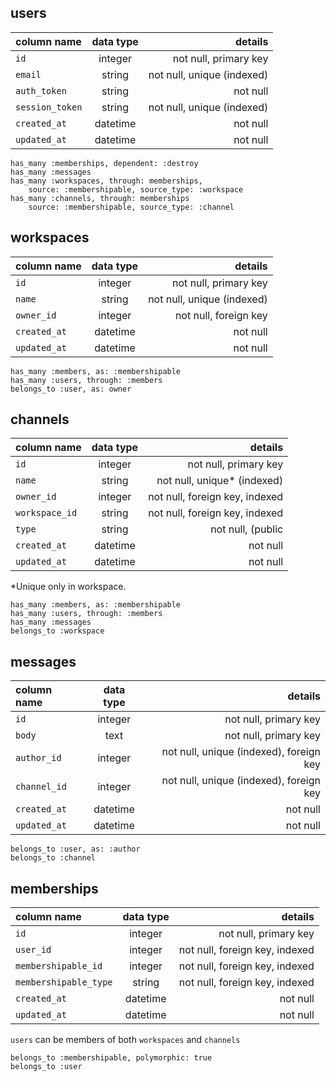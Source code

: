 ## users

<b> column name | data type | details </b>
:--|:-:|--:
`id` | integer | not null, primary key
`email` | string | not null, unique (indexed)
`auth_token` | string | not null
`session_token` | string | not null, unique (indexed)
`created_at` | datetime | not null
`updated_at` | datetime | not null

	has_many :memberships, dependent: :destroy
	has_many :messages
	has_many :workspaces, through: memberships,
		source: :membershipable, source_type: :workspace
	has_many :channels, through: memberships
		source: :membershipable, source_type: :channel

## workspaces

<b> column name | data type | details </b>
:--|:-:|--:
`id` | integer | not null, primary key
`name` | string | not null, unique (indexed)
`owner_id` | integer | not null, foreign key
`created_at` | datetime | not null
`updated_at` | datetime | not null

	has_many :members, as: :membershipable
	has_many :users, through: :members
	belongs_to :user, as: owner

## channels

<b> column name | data type | details </b>
:--|:-:|--:
`id` | integer | not null, primary key
`name` | string | not null, unique* (indexed)
`owner_id` | integer | not null, foreign key, indexed
`workspace_id` | string | not null, foreign key, indexed
`type` | string | not null, (public|private|direct)
`created_at` | datetime | not null
`updated_at` | datetime | not null
*Unique only in workspace.

	has_many :members, as: :membershipable
	has_many :users, through: :members
	has_many :messages
	belongs_to :workspace

## messages

<b> column name | data type | details </b>
:--|:-:|--:
`id` | integer | not null, primary key
`body` | text | not null, primary key
`author_id` | integer | not null, unique (indexed), foreign key
`channel_id` | integer | not null, unique (indexed), foreign key
`created_at` | datetime | not null
`updated_at` | datetime | not null

	belongs_to :user, as: :author
	belongs_to :channel

## memberships

<b> column name | data type | details </b>
:--|:-:|--:
`id` | integer | not null, primary key
`user_id` | integer | not null, foreign key, indexed
`membershipable_id` | integer | not null, foreign key, indexed
`membershipable_type` | string | not null, foreign key, indexed
`created_at` | datetime | not null
`updated_at` | datetime | not null
`users` can be members of both `workspaces` and `channels`

	belongs_to :membershipable, polymorphic: true
	belongs_to :user
